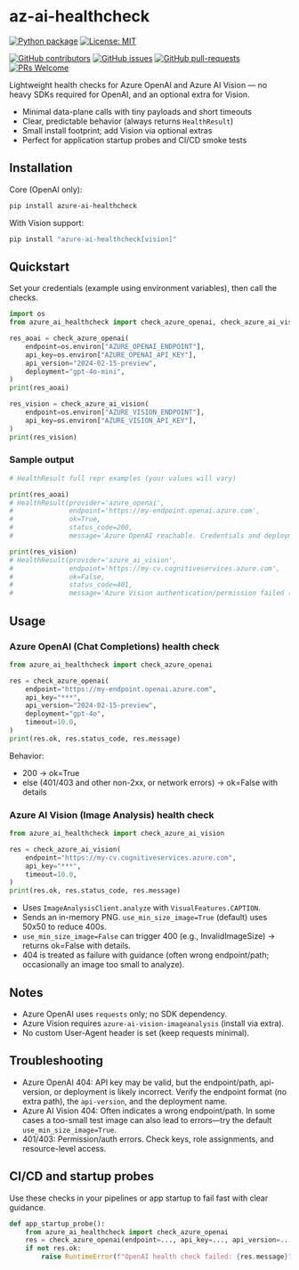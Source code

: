 # az-ai-healthcheck

[![Python package](https://img.shields.io/pypi/v/az-ai-healthcheck?color=4BA3FF)](https://pypi.org/project/az-ai-healthcheck/)
[![License: MIT](https://img.shields.io/github/license/skytin1004/az-ai-healthcheck?color=4BA3FF)](https://github.com/skytin1004/az-ai-healthcheck/blob/main/LICENSE)

[![GitHub contributors](https://img.shields.io/github/contributors/skytin1004/az-ai-healthcheck.svg)](https://GitHub.com/skytin1004/az-ai-healthcheck/graphs/contributors/)
[![GitHub issues](https://img.shields.io/github/issues/skytin1004/az-ai-healthcheck.svg)](https://GitHub.com/skytin1004/az-ai-healthcheck/issues/)
[![GitHub pull-requests](https://img.shields.io/github/issues-pr/skytin1004/az-ai-healthcheck.svg)](https://GitHub.com/skytin1004/az-ai-healthcheck/pulls/)
[![PRs Welcome](https://img.shields.io/badge/PRs-welcome-brightgreen.svg)](http://makeapullrequest.com)

Lightweight health checks for Azure OpenAI and Azure AI Vision — no heavy SDKs required for OpenAI, and an optional extra for Vision.

- Minimal data-plane calls with tiny payloads and short timeouts
- Clear, predictable behavior (always returns `HealthResult`)
- Small install footprint; add Vision via optional extras
- Perfect for application startup probes and CI/CD smoke tests

## Installation

Core (OpenAI only):

```bash
pip install azure-ai-healthcheck
```

With Vision support:

```bash
pip install "azure-ai-healthcheck[vision]"
```

## Quickstart

Set your credentials (example using environment variables), then call the checks.

```python
import os
from azure_ai_healthcheck import check_azure_openai, check_azure_ai_vision

res_aoai = check_azure_openai(
    endpoint=os.environ["AZURE_OPENAI_ENDPOINT"],
    api_key=os.environ["AZURE_OPENAI_API_KEY"],
    api_version="2024-02-15-preview",
    deployment="gpt-4o-mini",
)
print(res_aoai)

res_vision = check_azure_ai_vision(
    endpoint=os.environ["AZURE_VISION_ENDPOINT"],
    api_key=os.environ["AZURE_VISION_API_KEY"],
)
print(res_vision)
```

### Sample output

```python
# HealthResult full repr examples (your values will vary)

print(res_aoai)
# HealthResult(provider='azure_openai',
#              endpoint='https://my-endpoint.openai.azure.com',
#              ok=True,
#              status_code=200,
#              message='Azure OpenAI reachable. Credentials and deployment appear valid.')

print(res_vision)
# HealthResult(provider='azure_ai_vision',
#              endpoint='https://my-cv.cognitiveservices.azure.com',
#              ok=False,
#              status_code=401,
#              message='Azure Vision authentication/permission failed (401/403). Verify API key and endpoint.')
```

## Usage

### Azure OpenAI (Chat Completions) health check

```python
from azure_ai_healthcheck import check_azure_openai

res = check_azure_openai(
    endpoint="https://my-endpoint.openai.azure.com",
    api_key="***",
    api_version="2024-02-15-preview",
    deployment="gpt-4o",
    timeout=10.0,
)
print(res.ok, res.status_code, res.message)
```

Behavior:
- 200 -> ok=True
- else (401/403 and other non-2xx, or network errors) -> ok=False with details

### Azure AI Vision (Image Analysis) health check

```python
from azure_ai_healthcheck import check_azure_ai_vision

res = check_azure_ai_vision(
    endpoint="https://my-cv.cognitiveservices.azure.com",
    api_key="***",
    timeout=10.0,
)
print(res.ok, res.status_code, res.message)
```

- Uses `ImageAnalysisClient.analyze` with `VisualFeatures.CAPTION`.
- Sends an in-memory PNG. `use_min_size_image=True` (default) uses 50x50 to reduce 400s.
- `use_min_size_image=False` can trigger 400 (e.g., InvalidImageSize) → returns ok=False with details.
- 404 is treated as failure with guidance (often wrong endpoint/path; occasionally an image too small to analyze).

## Notes

- Azure OpenAI uses `requests` only; no SDK dependency.
- Azure Vision requires `azure-ai-vision-imageanalysis` (install via extra).
- No custom User-Agent header is set (keep requests minimal).

## Troubleshooting

- Azure OpenAI 404: API key may be valid, but the endpoint/path, api-version, or deployment is likely incorrect. Verify the endpoint format (no extra path), the `api-version`, and the deployment name.
- Azure AI Vision 404: Often indicates a wrong endpoint/path. In some cases a too-small test image can also lead to errors—try the default `use_min_size_image=True`.
- 401/403: Permission/auth errors. Check keys, role assignments, and resource-level access.

## CI/CD and startup probes

Use these checks in your pipelines or app startup to fail fast with clear guidance.

```python
def app_startup_probe():
    from azure_ai_healthcheck import check_azure_openai
    res = check_azure_openai(endpoint=..., api_key=..., api_version=..., deployment=...)
    if not res.ok:
        raise RuntimeError(f"OpenAI health check failed: {res.message}")
```
